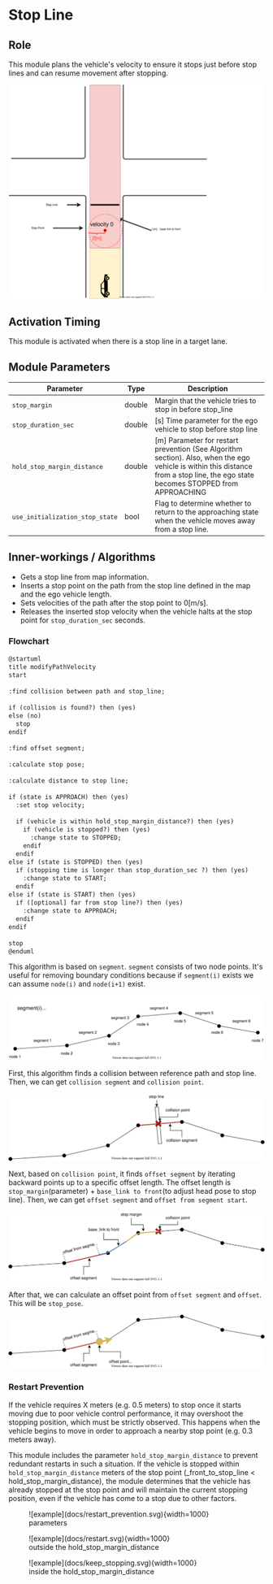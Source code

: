 # Stop Line

## Role

This module plans the vehicle's velocity to ensure it stops just before stop lines and can resume movement after stopping.

![stop line](docs/stop_line.svg)

## Activation Timing

This module is activated when there is a stop line in a target lane.

## Module Parameters

| Parameter                       | Type   | Description                                                                                                                                                                       |
| ------------------------------- | ------ | --------------------------------------------------------------------------------------------------------------------------------------------------------------------------------- |
| `stop_margin`                   | double | Margin that the vehicle tries to stop in before stop_line                                                                                                                         |
| `stop_duration_sec`             | double | [s] Time parameter for the ego vehicle to stop before stop line                                                                                                                   |
| `hold_stop_margin_distance`     | double | [m] Parameter for restart prevention (See Algorithm section). Also, when the ego vehicle is within this distance from a stop line, the ego state becomes STOPPED from APPROACHING |
| `use_initialization_stop_state` | bool   | Flag to determine whether to return to the approaching state when the vehicle moves away from a stop line.                                                                        |

## Inner-workings / Algorithms

- Gets a stop line from map information.
- Inserts a stop point on the path from the stop line defined in the map and the ego vehicle length.
- Sets velocities of the path after the stop point to 0[m/s].
- Releases the inserted stop velocity when the vehicle halts at the stop point for `stop_duration_sec` seconds.

### Flowchart

```plantuml
@startuml
title modifyPathVelocity
start

:find collision between path and stop_line;

if (collision is found?) then (yes)
else (no)
  stop
endif

:find offset segment;

:calculate stop pose;

:calculate distance to stop line;

if (state is APPROACH) then (yes)
  :set stop velocity;

  if (vehicle is within hold_stop_margin_distance?) then (yes)
    if (vehicle is stopped?) then (yes)
      :change state to STOPPED;
    endif
  endif
else if (state is STOPPED) then (yes)
  if (stopping time is longer than stop_duration_sec ?) then (yes)
    :change state to START;
  endif
else if (state is START) then (yes)
  if ([optional] far from stop line?) then (yes)
    :change state to APPROACH;
  endif
endif

stop
@enduml
```

This algorithm is based on `segment`.
`segment` consists of two node points. It's useful for removing boundary conditions because if `segment(i)` exists we can assume `node(i)` and `node(i+1)` exist.

![node_and_segment](docs/./node_and_segment.drawio.svg)

First, this algorithm finds a collision between reference path and stop line.
Then, we can get `collision segment` and `collision point`.

![find_collision_segment](docs/./find_collision_segment.drawio.svg)

Next, based on `collision point`, it finds `offset segment` by iterating backward points up to a specific offset length.
The offset length is `stop_margin`(parameter) + `base_link to front`(to adjust head pose to stop line).
Then, we can get `offset segment` and `offset from segment start`.

![find_offset_segment](docs/./find_offset_segment.drawio.svg)

After that, we can calculate an offset point from `offset segment` and `offset`. This will be `stop_pose`.

![calculate_stop_pose](docs/./calculate_stop_pose.drawio.svg)

### Restart Prevention

If the vehicle requires X meters (e.g. 0.5 meters) to stop once it starts moving due to poor vehicle control performance, it may overshoot the stopping position, which must be strictly observed. This happens when the vehicle begins to move in order to approach a nearby stop point (e.g. 0.3 meters away).

This module includes the parameter `hold_stop_margin_distance` to prevent redundant restarts in such a situation. If the vehicle is stopped within `hold_stop_margin_distance` meters of the stop point (\_front_to_stop_line < hold_stop_margin_distance), the module determines that the vehicle has already stopped at the stop point and will maintain the current stopping position, even if the vehicle has come to a stop due to other factors.

<figure markdown>
  ![example](docs/restart_prevention.svg){width=1000}
  <figcaption>parameters</figcaption>
</figure>

<figure markdown>
  ![example](docs/restart.svg){width=1000}
  <figcaption>outside the hold_stop_margin_distance</figcaption>
</figure>

<figure markdown>
  ![example](docs/keep_stopping.svg){width=1000}
  <figcaption>inside the hold_stop_margin_distance</figcaption>
</figure>
